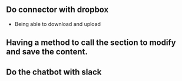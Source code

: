 


## Do connector with dropbox
 - Being able to download and upload

## Having a method to call the section to modify and save the content.

## Do the chatbot with slack 
 